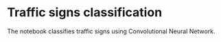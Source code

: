 # Traffic signs classification

The notebook classifies traffic signs using Convolutional Neural Network.
